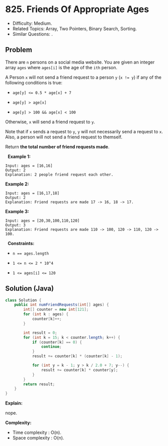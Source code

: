 # 825. Friends Of Appropriate Ages

- Difficulty: Medium.
- Related Topics: Array, Two Pointers, Binary Search, Sorting.
- Similar Questions: .

## Problem

There are ```n``` persons on a social media website. You are given an integer array ```ages``` where ```ages[i]``` is the age of the ```ith``` person.

A Person ```x``` will not send a friend request to a person ```y``` (```x != y```) if any of the following conditions is true:


	
- ```age[y] <= 0.5 * age[x] + 7```
	
- ```age[y] > age[x]```
	
- ```age[y] > 100 && age[x] < 100```


Otherwise, ```x``` will send a friend request to ```y```.

Note that if ```x``` sends a request to ```y```, ```y``` will not necessarily send a request to ```x```. Also, a person will not send a friend request to themself.

Return **the total number of friend requests made**.

 
**Example 1:**

```
Input: ages = [16,16]
Output: 2
Explanation: 2 people friend request each other.
```

**Example 2:**

```
Input: ages = [16,17,18]
Output: 2
Explanation: Friend requests are made 17 -> 16, 18 -> 17.
```

**Example 3:**

```
Input: ages = [20,30,100,110,120]
Output: 3
Explanation: Friend requests are made 110 -> 100, 120 -> 110, 120 -> 100.
```

 
**Constraints:**


	
- ```n == ages.length```
	
- ```1 <= n <= 2 * 10^4```
	
- ```1 <= ages[i] <= 120```



## Solution (Java)

```java
class Solution {
    public int numFriendRequests(int[] ages) {
        int[] counter = new int[121];
        for (int k : ages) {
            counter[k]++;
        }

        int result = 0;
        for (int k = 15; k < counter.length; k++) {
            if (counter[k] == 0) {
                continue;
            }
            result += counter[k] * (counter[k] - 1);

            for (int y = k - 1; y > k / 2.0 + 7; y--) {
                result += counter[k] * counter[y];
            }
        }
        return result;
    }
}
```

**Explain:**

nope.

**Complexity:**

* Time complexity : O(n).
* Space complexity : O(n).

